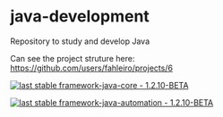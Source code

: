 # java-development
Repository to study and develop Java

Can see the project struture here: https://github.com/users/fahleiro/projects/6

[![last stable framework-java-core - 1.2.10-BETA](https://img.shields.io/badge/last_stable_framework--java--core-BETA-2ea44f?style=for-the-badge)](https://github.com/fahleiro/java-development/packages/2099417)

[![last stable framework-java-automation - 1.2.10-BETA](https://img.shields.io/badge/last_stable_framework--java--automation-BETA-2ea44f?style=for-the-badge)](https://github.com/fahleiro/java-development/packages/2099590)
